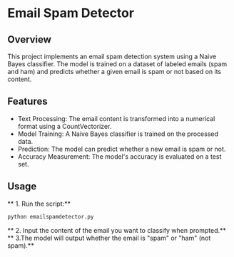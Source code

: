 # Email Spam Detector
## Overview
This project implements an email spam detection system using a Naive Bayes classifier. The model is trained on a dataset of labeled emails (spam and ham) and predicts whether a given email is spam or not based on its content.
## Features
* Text Processing: The email content is transformed into a numerical format using a CountVectorizer.
* Model Training: A Naive Bayes classifier is trained on the processed data.
* Prediction: The model can predict whether a new email is spam or not.
* Accuracy Measurement: The model's accuracy is evaluated on a test set.
## Usage
** 1. Run the script:**
```bash
python emailspamdetector.py
```
** 2. Input the content of the email you want to classify when prompted.**
** 3.The model will output whether the email is "spam" or "ham" (not spam).**

